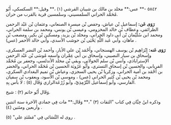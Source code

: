 ٥٨٤٢ -** عس:** مخلد بن مالك بن شيبان القرشي (١) ،** وقيل:** السكسكي، أَبُو مُحَمَّد الحراني السلمسيني، وسلمسين قرية بالقرب من حران.

**رَوَى عَن:** إسماعيل بْن عياش، وحفص بْن ميسرة الصنعاني، وعثمان بْن عَبْد الرحمن الطرائفي، وعطاف بْن خالد المخزومي، وعيسى بْن يونس، ومحمد بن سلمة الحراني، ومحمد ابن سُلَيْمان بْن أَبي داود الحراني، ومخلد بْن يزيد، ومسكين بْن بكير، ومصعب بْن ماهان، وأبي عَبد اللَّهِ يَحْيَى بْن حوشب الأسدي، وأبي خالد الأحمر (عس) .

**رَوَى عَنه:** إِبْرَاهِيم بْن يوسف الهسنجاني، وأَحْمَد بْن علي الأبار، وأحمد بْن النضر العسكري، وإسحاق بن سيار النصيبي، وإسحاق بن أَبي عِمْران واسمه مُوسَى بْن عَبْد الرحمن الإستراباذي، وأنس بْن سلم الخولاني، وبقي بْن مخلد الأندلسي، وجعفر بن مُحَمَّد الفريابي، والحسين بْن إسحاق التستري، وأَبُو عَرُوبَة الحسين بْن مُحَمَّد الحراني، والخضر بن أَحْمَد بن أمية الحراني، وزكريا بْن يحيى السجزي، وعياش بْن تميم البغدادي السكري، ومحمد بْن يحيى بْن كثير الحراني (عس) ، وموسى بْن الأسود، ويعقوب بْن سفيان الفارسي، وأبو إسماعيل التِّرْمِذِيّ، وأبو زُرْعَةالرازي وَقَال (٥) : لا بأس بِهِ.

وَقَال أَبُو حاتم (٢) : شيخ.

وذكره ابنُ حِبَّان فِي كتاب "الثقات (٣) "،** وَقَال:** مات فِي جمادي الآخرة سنة اثنتين وأربعين ومئتين (٤) .

روى له النَّسَائي فِي "مَسْنَدِ علي" (٥) .